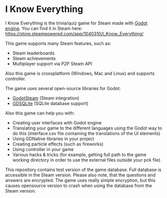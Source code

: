 # I Know Everything
I Know Everything is the trivia/quiz game for Steam made with [Godot engine](https://godotengine.org/).
You can find it in Steam here: https://store.steampowered.com/app/1040310/I_Know_Everything/

This game supports many Steam features, such as:
* Steam leaderboards
* Steam achievements
* Multiplayer support via P2P Steam API

Also this game is crossplatform (Windows, Mac and Linux) and supports controller.

The game uses several open-source libraries for Godot:
* [GodotSteam](https://github.com/Gramps/GodotSteam) (Steam integration)
* [GDSQLite](https://github.com/khairul169/gdsqlite-native) (SQLite database support)

Also this game can help you with:
* Creating user interfaces with Godot engine
* Translating your game to the different languages using the Godot way to do this (interface.csv file containing the translations of the UI elements)
* Using GDNative libraries in your project
* Creating particle effects (such as fireworks)
* Using controller in your game
* Various hacks & tricks (for example, getting full path to the game working directory in order to use the external files outside your pck file)

This repository contains test version of the game database. Full database is accessible in the Steam version.
Please also note, that the questions and answers are encrypted. The game uses really simple encryption, but this causes opensource version to crash when using the database from the Steam version.
